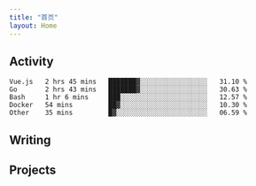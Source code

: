 ```yaml
---
title: "首页"
layout: Home
---
```


## Activity
<!--START_SECTION:waka-->
```text
Vue.js   2 hrs 45 mins   ███████▓░░░░░░░░░░░░░░░░░   31.10 % 
Go       2 hrs 43 mins   ███████▓░░░░░░░░░░░░░░░░░   30.63 % 
Bash     1 hr 6 mins     ███░░░░░░░░░░░░░░░░░░░░░░   12.57 % 
Docker   54 mins         ██▓░░░░░░░░░░░░░░░░░░░░░░   10.30 % 
Other    35 mins         █▓░░░░░░░░░░░░░░░░░░░░░░░   06.59 % 
```
<!--END_SECTION:waka-->

## Writing
<PindedPosts />

## Projects
<Projects />

